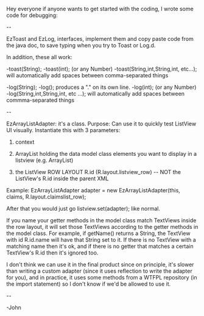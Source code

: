 Hey everyone if anyone wants to get started with the coding, I wrote some code for debugging:

--

EzToast and EzLog, interfaces, implement them and copy paste code from the java doc, to save typing when you
try to Toast or Log.d.

In addition, these all work:

-toast(String);
-toast(int); (or any Number)
-toast(String,int,String,int, etc...); will automatically add spaces between comma-separated things

-log(String);
-log(); produces a "." on its own line.
-log(int); (or any Number)
-log(String,int,String,int, etc ...); will automatically add spaces between commma-separated things

--

EzArrayListAdapter: it's a class. Purpose: Can use it to quickly test ListView UI visually.
Instantiate this with 3 parameters:

1. context

2. ArrayList holding the data model class elements you want to display in a listview (e.g. ArrayList<ClaimModel>)

3. the ListView ROW LAYOUT R.id (R.layout.listview_row) -- NOT the ListView's R.id inside the parent XML

Example:
EzArrayListAdapter adapter = new EzArrayListAdapter(this, claims, R.layout.claimslist_row);

After that you would just go listview.set(adapter); like normal.

If you name your getter methods in the model class match TextViews inside the row layout, it will set those TextViews according to the getter methods in the model class. For example, if getName() returns a String, the TextView with id R.id.name will have that String set to it. If there is no TextView with a matching name then it's ok, and if there is no getter that matches a certain TextView's R.id then it's ignored too.

I don't think we can use it in the final product since on principle, it's slower than writing a custom adapter (since it uses reflection to write the adapter for you), and in practice, it uses some methods from a WTFPL repository (in the import statement) so I don't know if we'd be allowed to use it.

--

-John
